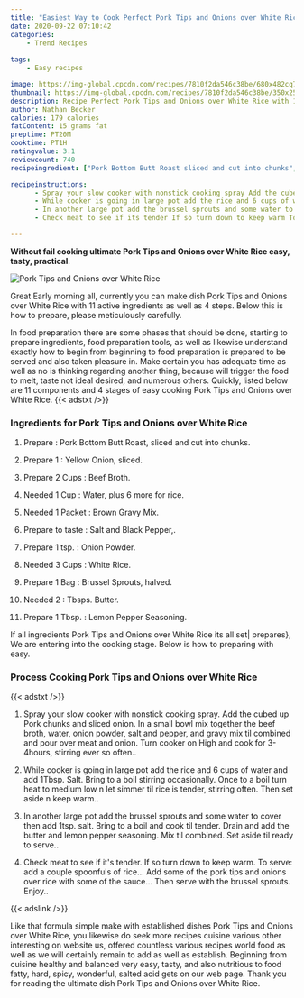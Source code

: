 ```yaml
---
title: "Easiest Way to Cook Perfect Pork Tips and Onions over White Rice"
date: 2020-09-22 07:10:42
categories:
    - Trend Recipes
    
tags:
    - Easy recipes

image: https://img-global.cpcdn.com/recipes/7810f2da546c38be/680x482cq70/pork-tips-and-onions-over-white-rice-recipe-main-photo.jpg
thumbnail: https://img-global.cpcdn.com/recipes/7810f2da546c38be/350x250cq70/pork-tips-and-onions-over-white-rice-recipe-main-photo.jpg
description: Recipe Perfect Pork Tips and Onions over White Rice with 11 ingredients and 4 stages of easy cooking.
author: Nathan Becker
calories: 179 calories
fatContent: 15 grams fat
preptime: PT20M
cooktime: PT1H
ratingvalue: 3.1
reviewcount: 740
recipeingredient: ["Pork Bottom Butt Roast sliced and cut into chunks", "1Yellow Onion sliced", "2 CupsBeef Broth", "1 CupWater plus 6 more for rice", "1 PacketBrown Gravy Mix", "to tasteSalt and Black Pepper", "1 tsp.Onion Powder", "3 CupsWhite Rice", "1 BagBrussel Sprouts halved", "2Tbsps Butter", "1 Tbsp.Lemon Pepper Seasoning"]

recipeinstructions: 
      - Spray your slow cooker with nonstick cooking spray Add the cubed up Pork chunks and sliced onion In a small bowl mix together the beef broth water onion powder salt and pepper and gravy mix til combined and pour over meat and onion Turn cooker on High and cook for 34hours stirring ever so often 
      - While cooker is going in large pot add the rice and 6 cups of water and add 1Tbsp Salt Bring to a boil stirring occasionally Once to a boil turn heat to medium low n let simmer til rice is tender stirring often Then set aside n keep warm 
      - In another large pot add the brussel sprouts and some water to cover then add 1tsp salt Bring to a boil and cook til tender Drain and add the butter and lemon pepper seasoning Mix til combined Set aside til ready to serve 
      - Check meat to see if its tender If so turn down to keep warm To serve add a couple spoonfuls of rice Add some of the pork tips and onions over rice with some of the sauce Then serve with the brussel sprouts Enjoy

---
```




**Without fail cooking ultimate Pork Tips and Onions over White Rice easy, tasty, practical**. 


![Pork Tips and Onions over White Rice](https://img-global.cpcdn.com/recipes/7810f2da546c38be/680x482cq70/pork-tips-and-onions-over-white-rice-recipe-main-photo.jpg "Pork Tips and Onions over White Rice")




Great Early morning all, currently you can make dish Pork Tips and Onions over White Rice with 11 active ingredients as well as 4 steps. Below this is how to prepare, please meticulously carefully.

In food preparation there are some phases that should be done, starting to prepare ingredients, food preparation tools, as well as likewise understand exactly how to begin from beginning to food preparation is prepared to be served and also taken pleasure in. Make certain you has adequate time as well as no is thinking regarding another thing, because will trigger the food to melt, taste not ideal desired, and numerous others. Quickly, listed below are 11 components and 4 stages of easy cooking Pork Tips and Onions over White Rice.
{{< adstxt />}}

### Ingredients for Pork Tips and Onions over White Rice


1. Prepare  : Pork Bottom Butt Roast, sliced and cut into chunks.

1. Prepare 1 : Yellow Onion, sliced.

1. Prepare 2 Cups : Beef Broth.

1. Needed 1 Cup : Water, plus 6 more for rice.

1. Needed 1 Packet : Brown Gravy Mix.

1. Prepare to taste : Salt and Black Pepper,.

1. Prepare 1 tsp. : Onion Powder.

1. Needed 3 Cups : White Rice.

1. Prepare 1 Bag : Brussel Sprouts, halved.

1. Needed 2 : Tbsps. Butter.

1. Prepare 1 Tbsp. : Lemon Pepper Seasoning.



If all ingredients Pork Tips and Onions over White Rice its all set| prepares}, We are entering into the cooking stage. Below is how to preparing with easy.

### Process Cooking Pork Tips and Onions over White Rice

{{< adstxt />}}


1. Spray your slow cooker with nonstick cooking spray. Add the cubed up Pork chunks and sliced onion. In a small bowl mix together the beef broth, water, onion powder, salt and pepper, and gravy mix til combined and pour over meat and onion. Turn cooker on High and cook for 3-4hours, stirring ever so often..



1. While cooker is going in large pot add the rice and 6 cups of water and add 1Tbsp. Salt. Bring to a boil stirring occasionally. Once to a boil turn heat to medium low n let simmer til rice is tender, stirring often. Then set aside n keep warm..



1. In another large pot add the brussel sprouts and some water to cover then add 1tsp. salt. Bring to a boil and cook til tender. Drain and add the butter and lemon pepper seasoning. Mix til combined. Set aside til ready to serve..



1. Check meat to see if it&#39;s tender. If so turn down to keep warm. To serve: add a couple spoonfuls of rice... Add some of the pork tips and onions over rice with some of the sauce... Then serve with the brussel sprouts. Enjoy..





{{< adslink />}}

Like that formula simple make with established dishes Pork Tips and Onions over White Rice, you likewise do seek more recipes cuisine various other interesting on website us, offered countless various recipes world food as well as we will certainly remain to add as well as establish. Beginning from cuisine healthy and balanced very easy, tasty, and also nutritious to food fatty, hard, spicy, wonderful, salted acid gets on our web page. Thank you for reading the ultimate dish Pork Tips and Onions over White Rice.

